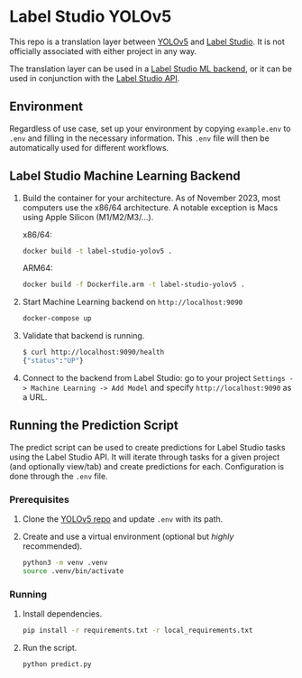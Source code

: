 # Label Studio YOLOv5

This repo is a translation layer between [YOLOv5](https://github.com/ultralytics/yolov5) and [Label Studio](https://github.com/HumanSignal/label-studio). It is not officially associated with either project in any way.

The translation layer can be used in a [Label Studio ML backend](https://labelstud.io/guide/ml), or it can be used in conjunction with the [Label Studio API](https://labelstud.io/api).

## Environment

Regardless of use case, set up your environment by copying `example.env` to `.env` and filling in the necessary information. This `.env` file will then be automatically used for different workflows.

## Label Studio Machine Learning Backend

1. Build the container for your architecture.
As of November 2023, most computers use the x86/64 architecture. A notable exception is Macs using Apple Silicon (M1/M2/M3/...).

    x86/64:  
    ```bash
    docker build -t label-studio-yolov5 .
    ```

    ARM64:
    ```bash
    docker build -f Dockerfile.arm -t label-studio-yolov5 .
    ```

2. Start Machine Learning backend on `http://localhost:9090`

    ```bash
    docker-compose up
    ```

3. Validate that backend is running.

    ```bash
    $ curl http://localhost:9090/health
    {"status":"UP"}
    ```

4. Connect to the backend from Label Studio: go to your project `Settings -> Machine Learning -> Add Model` and specify `http://localhost:9090` as a URL.

## Running the Prediction Script

The predict script can be used to create predictions for Label Studio tasks using the Label Studio API. It will iterate through tasks for a given project (and optionally view/tab) and create predictions for each. Configuration is done through the `.env` file.

### Prerequisites

1. Clone the [YOLOv5 repo](https://github.com/ultralytics/yolov5) and update `.env` with its path.

2. Create and use a virtual environment (optional but *highly* recommended).

    ```bash
    python3 -m venv .venv
    source .venv/bin/activate
    ```

### Running

1. Install dependencies.

    ```bash
    pip install -r requirements.txt -r local_requirements.txt
    ```

2. Run the script.

    ```bash
    python predict.py
    ```
